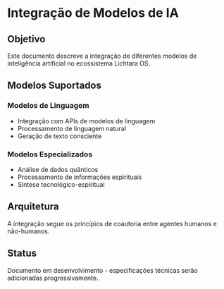 # Integração de Modelos de IA

## Objetivo

Este documento descreve a integração de diferentes modelos de inteligência artificial no ecossistema Lichtara OS.

## Modelos Suportados

### Modelos de Linguagem
- Integração com APIs de modelos de linguagem
- Processamento de linguagem natural
- Geração de texto consciente

### Modelos Especializados
- Análise de dados quânticos
- Processamento de informações espirituais
- Síntese tecnológico-espiritual

## Arquitetura

A integração segue os princípios de coautoria entre agentes humanos e não-humanos.

## Status

Documento em desenvolvimento - especificações técnicas serão adicionadas progressivamente.
